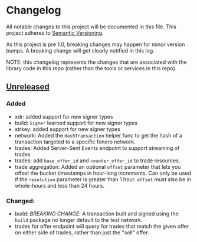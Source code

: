 # Changelog

All notable changes to this project will be documented in this
file.  This project adheres to [Semantic Versioning](http://semver.org/).

As this project is pre 1.0, breaking changes may happen for minor version
bumps.  A breaking change will get clearly notified in this log.

NOTE:  this changelog represents the changes that are associated with the library code in this repo (rather than the tools or services in this repo).  

## [Unreleased]

### Added

- xdr: added support for new signer types
- build: `Signer` learned support for new signer types
- strkey: added support for new signer types
- network:  Added the `HashTransaction` helper func to get the hash of a transaction targeted to a specific fonero network.
- trades: Added Server-Sent Events endpoint to support streaming of trades
- trades: add `base_offer_id` and `counter_offer_id` to trade resources.
- trade aggregation: Added an optional `offset` parameter that lets you offset the bucket timestamps in hour-long increments. Can only be used if the `resolution` parameter is greater than 1 hour. `offset` must also be in whole-hours and less than 24 hours.


### Changed:

- build: _BREAKING CHANGE_:  A transaction built and signed using the `build` package no longer default to the test network.
- trades for offer endpoint will query for trades that match the given offer on either side of trades, rather than just the "sell" offer.

[Unreleased]: https://github.com/fonero-project/fonero-golang/commits/master